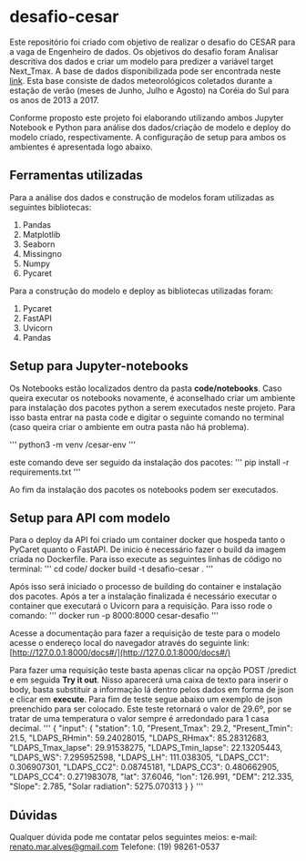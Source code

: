 # desafio-cesar

Este repositório foi criado com objetivo de realizar o desafio do CESAR para a vaga de Engenheiro de dados. Os objetivos do desafio foram Analisar descritiva dos dados e criar um modelo para predizer a variável target Next_Tmax. A base de dados disponibilizada pode ser encontrada neste [link](https://archive.ics.uci.edu/ml/datasets/Bias+correction+of+numerical+prediction+model+temperature+forecast#). Esta base consiste de dados meteorológicos coletados durante a estação de verão (meses de Junho, Julho e Agosto) na Coréia do Sul para os anos de 2013 a 2017.

Conforme proposto este projeto foi elaborando utilizando ambos Jupyter Notebook e Python para análise dos dados/criação de modelo e deploy do modelo criado, respectivamente. A configuração de setup para ambos os ambientes é apresentada logo abaixo.

## Ferramentas utilizadas

Para a análise dos dados e construção de modelos foram utilizadas as seguintes bibliotecas:
1. Pandas
2. Matplotlib
3. Seaborn
4. Missingno
5. Numpy
6. Pycaret

Para a construção do modelo e deploy as bibliotecas utilizadas foram:
1. Pycaret
2. FastAPI
3. Uvicorn
4. Pandas
## Setup para Jupyter-notebooks

Os Notebooks estão localizados dentro da pasta **code/notebooks**. Caso queira executar os notebooks novamente, é aconselhado criar um ambiente para instalação dos pacotes python a serem executados neste projeto. Para isso basta entrar na pasta code e digitar o seguinte comando no terminal (caso queira criar o ambiente em outra pasta não há problema).

'''
python3 -m venv /cesar-env
'''

este comando deve ser seguido da instalação dos pacotes:
'''
pip install -r requirements.txt
'''

Ao fim da instalação dos pacotes os notebooks podem ser executados.

## Setup para API com modelo

Para o deploy da API foi criado um container docker que hospeda tanto o PyCaret quanto o FastAPI. De inicio é necessário fazer o build da imagem criada no Dockerfile. Para isso execute as seguintes linhas de código no terminal:
'''
cd code/
docker build -t desafio-cesar .
'''

Após isso será iniciado o processo de building do container e instalação dos pacotes. Após a ter a instalação finalizada é necessário executar o container que executará o Uvicorn para a requisição. Para isso rode o comando:
'''
docker run -p 8000:8000 cesar-desafio
'''

Acesse a documentação para fazer a requisição de teste para o modelo acesse o endereço local do navegador através do seguinte link:
[http://127.0.0.1:8000/docs#/](http://127.0.0.1:8000/docs#/)

Para fazer uma requisição teste basta apenas clicar na opção POST /predict e em seguida **Try it out**. Nisso aparecerá uma caixa de texto para inserir o body, basta substituir a informação lá dentro pelos dados em forma de json e clicar em **execute**. Para fim de teste segue abaixo um exemplo de json preenchido para ser colocado. Este teste retornará o valor de 29.6º, por se tratar de uma temperatura o valor sempre é arredondado para 1 casa decimal. 
'''
{
  "input": {
        "station": 1.0,
        "Present_Tmax": 29.2,
        "Present_Tmin": 21.5,
        "LDAPS_RHmin": 59.24028015,
        "LDAPS_RHmax": 85.28312683,
        "LDAPS_Tmax_lapse": 29.91538275,
        "LDAPS_Tmin_lapse": 22.13205443,
        "LDAPS_WS": 7.295952598,
        "LDAPS_LH": 111.038305,
        "LDAPS_CC1": 0.306907301,
        "LDAPS_CC2": 0.08745181,
        "LDAPS_CC3": 0.480662905,
        "LDAPS_CC4": 0.271983078,
        "lat": 37.6046,
        "lon": 126.991,
        "DEM": 212.335,
        "Slope": 2.785,
        "Solar radiation": 5275.070313
    }
}
'''

## Dúvidas

Qualquer dúvida pode me contatar pelos seguintes meios: 
e-mail: renato.mar.alves@gmail.com
Telefone: (19) 98261-0537